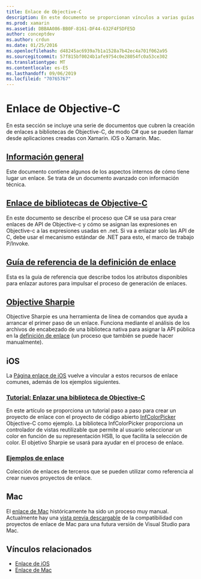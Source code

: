 ```yaml
---
title: Enlace de Objective-C
description: En este documento se proporcionan vínculos a varias guías que describen cómo C# crear enlaces a código de Objective-C, lo que permite a los desarrolladores usar bibliotecas de uso no estándar en aplicaciones de Xamarin.
ms.prod: xamarin
ms.assetid: DBBAA086-BB0F-8161-DF44-632F4F5DFE5D
author: conceptdev
ms.author: crdun
ms.date: 01/25/2016
ms.openlocfilehash: d48245ac6939a7b1a1528a7b42ec4a701f062a95
ms.sourcegitcommit: 57f815bf0024b1afe9754c0e28054fc0a53ce302
ms.translationtype: MT
ms.contentlocale: es-ES
ms.lasthandoff: 09/06/2019
ms.locfileid: "70765767"
---
```

# <a name="binding-objective-c"></a>Enlace de Objective-C

En esta sección se incluye una serie de documentos que cubren la creación de enlaces a bibliotecas de Objective-C, de modo C# que se pueden llamar desde aplicaciones creadas con Xamarin. iOS o Xamarin. Mac.

## <a name="overviewcross-platformmaciosbindingoverviewmd"></a>[Información general](~/cross-platform/macios/binding/overview.md)

Este documento contiene algunos de los aspectos internos de cómo tiene lugar un enlace. Se trata de un documento avanzado con información técnica.

## <a name="binding-objective-c-librariescross-platformmaciosbindingobjective-c-librariesmd"></a>[Enlace de bibliotecas de Objective-C](~/cross-platform/macios/binding/objective-c-libraries.md)

En este documento se describe el proceso que C# se usa para crear enlaces de API de Objective-c y cómo se asignan las expresiones en Objective-c a las expresiones usadas en .net.
Si va a enlazar solo las API de C, debe usar el mecanismo estándar de .NET para esto, el marco de trabajo P/Invoke.

## <a name="binding-definition-reference-guidecross-platformmaciosbindingbinding-types-referencemd"></a>[Guía de referencia de la definición de enlace](~/cross-platform/macios/binding/binding-types-reference.md)

Esta es la guía de referencia que describe todos los atributos disponibles para enlazar autores para impulsar el proceso de generación de enlaces.

## <a name="objective-sharpiecross-platformmaciosbindingobjective-sharpieindexmd"></a>[Objective Sharpie](~/cross-platform/macios/binding/objective-sharpie/index.md)

Objective Sharpie es una herramienta de línea de comandos que ayuda a arrancar el primer paso de un enlace. Funciona mediante el análisis de los archivos de encabezado de una biblioteca nativa para asignar la API pública en la [definición de enlace](~/cross-platform/macios/binding/objective-c-libraries.md) (un proceso que también se puede hacer manualmente).

## <a name="ios"></a>iOS

La [Página enlace de iOS](~/ios/platform/binding-objective-c/index.md) vuelve a vincular a estos recursos de enlace comunes, además de los ejemplos siguientes.

### <a name="walkthrough-binding-an-objective-c-libraryiosplatformbinding-objective-cwalkthroughmd"></a>[Tutorial: Enlazar una biblioteca de Objective-C](~/ios/platform/binding-objective-c/walkthrough.md)

En este artículo se proporciona un tutorial paso a paso para crear un proyecto de enlace con el proyecto de código abierto [InfColorPicker](https://github.com/InfinitApps/InfColorPicker) Objective-C como ejemplo. La biblioteca InfColorPicker proporciona un controlador de vistas reutilizable que permite al usuario seleccionar un color en función de su representación HSB, lo que facilita la selección de color. El objetivo Sharpie se usará para ayudar en el proceso de enlace.

### <a name="binding-sampleshttpsgithubcommonomonotouch-bindings"></a>[Ejemplos de enlace](https://github.com/mono/monotouch-bindings)

Colección de enlaces de terceros que se pueden utilizar como referencia al crear nuevos proyectos de enlace.

## <a name="mac"></a>Mac

El [enlace de Mac](~/mac/platform/binding.md) históricamente ha sido un proceso muy manual. Actualmente hay una [vista previa descargable](https://forums.xamarin.com/discussion/59760/xamarin-mac-binding-project-preview) de la compatibilidad con proyectos de enlace de Mac para una futura versión de Visual Studio para Mac.

## <a name="related-links"></a>Vínculos relacionados

- [Enlace de iOS](~/ios/platform/binding-objective-c/index.md)
- [Enlace de Mac](~/mac/platform/binding.md)
